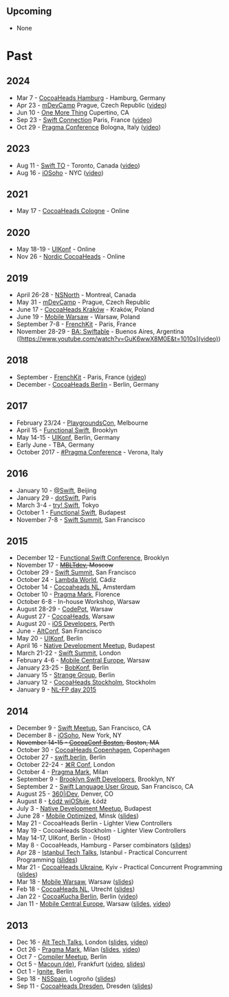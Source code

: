 ## Upcoming

- None

# Past

## 2024

- Mar 7 - [CocoaHeads Hamburg](#) - Hamburg, Germany
- Apr 23 - [mDevCamp](https://mdevcamp.eu) Prague, Czech Republic ([video](https://www.youtube.com/watch?v=lm2Q3BU9dsg))
- Jun 10 - [One More Thing](https://omt-conf.com) Cupertino, CA
- Sep 23 - [Swift Connection](https://swiftconnection.io) Paris, France ([video](https://www.youtube.com/watch?v=CPzf_0tRwcE))
- Oct 29 - [Pragma Conference](https://pragmaconference.com) Bologna, Italy ([video](https://www.youtube.com/watch?v=oF8u7f8Ak6Y&list=PLAVm70iJlMuuyXvimaw1Yze5Q_O_y5Z9L))

## 2023

- Aug 11 - [Swift TO](https://www.swiftconf.to) - Toronto, Canada ([video](https://www.youtube.com/watch?v=MRY3UCUVv98))
- Aug 16 - [iOSoho](https://www.meetup.com/iosoho/) - NYC ([video](https://www.youtube.com/watch?v=PQH29SqZqHQ&t=2s))

## 2021

* May 17 - [CocoaHeads Cologne](https://www.meetup.com/CocoaHeads-Cologne/events/278136199/) - Online

## 2020

* May 18-19 - [UIKonf](https://uikonf.com) - Online 
* Nov 26 - [Nordic CocoaHeads](https://www.meetup.com/CocoaHeads-Oslo/events/past/) - Online

## 2019

* April 26-28 - [NSNorth](https://nsnorth.ca/) - Montreal, Canada
* May 31 - [mDevCamp](https://mdevcamp.eu/) - Prague, Czech Republic
* June 17 - [CocoaHeads Kraków](https://www.meetup.com/CocoaHeads-Krakow/events/262043635/) - Kraków, Poland
* June 19 - [Mobile Warsaw](https://www.meetup.com/Mobile-Warsaw/events/262319797/) - Warsaw, Poland
* September 7-8 - [FrenchKit](https://frenchkit.fr) - Paris, France
* November 28-29 - [BA: Swiftable](https://swiftable.io/) - Buenos Aires, Argentina ([https://www.youtube.com/watch?v=GuK6wwX8M0E&t=1010s](video))

## 2018

* September - [FrenchKit](https://2018.frenchkit.fr/) - Paris, France ([video](https://www.youtube.com/watch?v=OLDHgg0uh6A&t=3s))
* December - [CocoaHeads Berlin](https://www.meetup.com/Cocoaheads-Berlin/events/257082023/) - Berlin, Germany

## 2017

* February 23/24 - [PlaygroundsCon](http://www.playgroundscon.com/), Melbourne
* April 15 - [Functional Swift](http://www.funswiftconf.com), Brooklyn
* May 14-15 - [UIKonf](http://www.uikonf.com), Berlin, Germany
* Early June - TBA, Germany
* October 2017 - [#Pragma Conference](https://2017.pragmaconference.com/) - Verona, Italy

## 2016

* January 10 - [@Swift](http://www.atswift.io/), Beijing
* January 29 - [dotSwift](http://www.dotswift.io), Paris
* March 3-4 - [try! Swift](http://www.tryswiftconf.com), Tokyo
* October 1 - [Functional Swift](http://2016.funswiftconf.com), Budapest
* November 7-8 - [Swift Summit](https://www.swiftsummit.com), San Francisco

## 2015

* December 12 - [Functional Swift Conference](http://2015.funswiftconf.com), Brooklyn
* November 17 - ~~[MBLTdev](http://mbltdev.ru), Moscow~~
* October 29 - [Swift Summit](https://www.swiftsummit.com), San Francisco
* October 24 - [Lambda World](http://www.lambda.world/), Cádiz
* October 14 - [Cocoaheads NL](http://cocoaheads.nl), Amsterdam
* October 10 - [Pragma Mark](http://pragmamark.org), Florence
* October 6-8 - In-house Workshop, Warsaw
* August 28-29 - [CodePot](https://codepot.pl), Warsaw
* August 27 - [CocoaHeads](http://cocoaheads.org/pl/Warsaw/index.html), Warsaw
* August 20 - [iOS Developers](http://www.meetup.com/Perth-iOS/), Perth
* June - [AltConf](http://www.altconf.com), San Francisco
* May 20 - [UIKonf](http://www.uikonf.com), Berlin
* April 16 - [Native Development Meetup](http://www.meetup.com/Native-Development-Meetup/), Budapest
* March 21-22 - [Swift Summit](https://www.swiftsummit.com), London
* February 4-6 - [Mobile Central Europe](http://mceconf.com), Warsaw
* January 23-25 - [BobKonf](http://bobkonf.de), Berlin
* January 15 - [Strange Group](http://www.meetup.com/Strange-Group-Berlin/events/219492917/), Berlin
* January 12 - [CocoaHeads Stockholm](http://www.meetup.com/CocoaHeads-Stockholm/), Stockholm
* January 9 - [NL-FP day 2015](http://wwwhome.cs.utwente.nl/~jankuper/fp-dag/)


## 2014

* December 9 - [Swift Meetup](http://www.meetup.com/swift-language/), San Francisco, CA
* December 8 - [iOSoho](http://www.meetup.com/iOSoho/events/208761382/), New York, NY
* ~~November 14-15 - [CocoaConf Boston](http://cocoaconf.com/boston-2014/), Boston, MA~~
* October 30 - [CocoaHeads Copenhagen](http://www.meetup.com/CopenhagenCocoa/), Copenhagen
* October 27 - [swift.berlin](http://www.meetup.com/swift-berlin/), Berlin
* October 22-24 - [⌘R Conf](http://cmdrconf.com), London
* October 4 - [Pragma Mark](http://pragmamark.org), Milan
* September 9 - [Brooklyn Swift Developers](http://www.meetup.com/Brooklyn-Swift-Developers/), Brooklyn, NY
* September 2 - [Swift Language User Group](http://www.meetup.com/swift-language/), San Francisco, CA
* August 25 - [360|iDev](http://www.360idev.com), Denver, CO
* August 8 - [Łódź wiOSłuje](http://www.meetup.com/Lodz-w-iOS-luje/), Łódź
* July 3 - [Native Development Meetup](http://www.meetup.com/Native-Development-Meetup/), Budapest
* June 28 - [Mobile Optimized](http://mo.dev.by/en), Minsk ([slides](https://speakerdeck.com/chriseidhof/functional-programming-in-swift))
* May 21 - CocoaHeads Berlin - Lighter View Controllers
* May 19 - CocoaHeads Stockholm - Lighter View Controllers
* May 14-17, UIKonf, Berlin - (Host)
* May 8 - CocoaHeads, Hamburg - Parser combinators ([slides](https://speakerdeck.com/chriseidhof/parsing-with-blocks))
* Apr 28 - [Istanbul Tech Talks](http://www.istanbultechtalks.com), Istanbul - Practical Concurrent Programming ([slides](https://speakerdeck.com/chriseidhof/practical-concurrent-programming))
* Mar 21 - [CocoaHeads Ukraine](https://www.facebook.com/CocoaHeadsUkraine), Kyiv - Practical Concurrent Programming ([slides](https://speakerdeck.com/chriseidhof/practical-asynchronous-programming-kiev))
* Mar 18 - [Mobile Warsaw](http://www.meetup.com/Mobile-Warsaw/), Warsaw ([slides](https://speakerdeck.com/chriseidhof/lighter-view-controllers-2))
* Feb 18 - [CocoaHeads NL](http://cocoaheads.nl/upcoming), Utrecht ([slides](https://speakerdeck.com/chriseidhof/lighter-view-controllers-1))
* Jan 22 - [CocoaKucha Berlin](http://cocoaheads-berlin.github.io), Berlin ([video](http://vimeo.com/85028110))
* Jan 11 - [Mobile Central Europe](http://mobilecentraleurope.com), Warsaw ([slides](https://speakerdeck.com/chriseidhof/the-evolution-of-a-cocoa-programmer), [video](http://www.youtube.com/watch?v=yXFflqGTZ3Q))

## 2013

* Dec 16 - [Alt Tech Talks](http://london.alttechtalks.com), London ([slides](https://speakerdeck.com/chriseidhof/cocoa-touch-the-good-the-bad-and-the-ugly), [video](http://vimeo.com/85367013))
* Oct 26 - [Pragma Mark](http://pragmamark.org), Milan ([slides](https://speakerdeck.com/chriseidhof/pragma-mark-simple-concurrent-programming), [video](http://www.youtube.com/watch?v=maxcJkQZWRs))
* Oct 7 - [Compiler Meetup](http://berlin.compilermeet.org), Berlin 
* Oct 5 - [Macoun (de)](http://www.macoun.de), Frankfurt ([video](http://macoun.de/video2013kssa3.php), [slides](https://speakerdeck.com/chriseidhof/schlanke-view-controller))
* Oct 1 - [Ignite](http://igniteberlin.com), Berlin 
* Sep 18 - [NSSpain](http://www.nsspain.com), Logroño ([slides](https://speakerdeck.com/chriseidhof/lighter-view-controllers))
* Sep 11 - [CocoaHeads Dresden](http://cocoaheads.org/de/Dresden/index.html), Dresden ([slides](https://speakerdeck.com/chriseidhof/parallele-programmierung-de))
